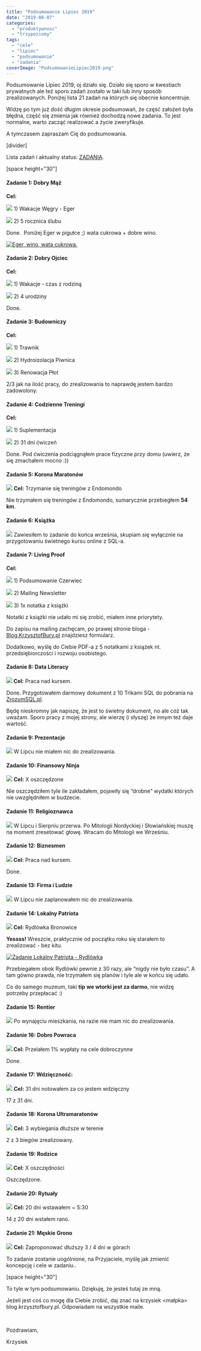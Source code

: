```yaml
---
title: "Podsumowanie Lipiec 2019"
date: "2019-08-07"
categories: 
  - "produktywnosc"
  - "trzypoziomy"
tags: 
  - "cele"
  - "lipiec"
  - "podsumowanie"
  - "zadania"
coverImage: "PodsumowanieLipiec2019.png"
---
```


Podsumowanie Lipiec 2019, oj działo się. Działo się sporo w kwestiach prywatnych ale też sporo zadań zostało w taki lub inny sposób zrealizowanych. Poniżej lista 21 zadań na których się obecnie koncentruje. 

Widzę po tym już dość długim okresie podsumowań, że część założeń była błędna, część się zmienia jak również dochodzą nowe zadania. To jest normalne, warto zacząć realizować a życie zweryfikuje.

A tymczasem zapraszam Cię do podsumowania. 

\[divider\]

Lista zadań i aktualny status: [ZADANIA](https://blog.krzysztofbury.pl/zadania/).

\[space height="30"\]

#### **Zadanie 1: Dobry Mąż**

**Cel:**

 **![](images/checked.png)** 1) Wakacje Węgry - Eger

 **![](images/checked.png)** 2) 5 rocznica ślubu

Done.  Poniżej Eger w pigułce ;) wata cukrowa + dobre wino.

[![Eger, wino, wata cukrowa.](images/IMG_0826-201x300.jpg)](https://blog.krzysztofbury.pl/wp-content/uploads/2019/08/IMG_0826-e1565210601524.jpg)

#### **Zadanie 2: Dobry Ojciec**

**Cel:** 

 **![](images/checked.png)** 1) Wakacje - czas z rodziną

 **![](images/checked.png)** 2) 4 urodziny 

Done.

#### **Zadanie 3: Budowniczy**

**Cel:** 

 **![](images/checked.png)** 1) Trawnik

 **![](images/checked.png)** 2) Hydroizolacja Piwnica

 **![](images/cancel.png)** 3) Renowacja Płot

2/3 jak na ilość pracy, do zrealizowania to naprawdę jestem bardzo zadowolony.

#### **Zadanie 4: Codzienne Treningi**

**Cel:** 

 **![](images/checked.png)** 1) Suplementacja

 **![](images/checked.png)** 2) 31 dni ćwiczeń 

Done. Pod ćwiczenia podciągnąłem prace fizyczne przy domu (uwierz, że się zmachałem mocno :))

#### **Zadanie 5: Korona Maratonów**

 **![](images/cancel.png)** **Cel:** Trzymanie się treningów z Endomondo

Nie trzymałem się treningów z Endomondo, sumarycznie przebiegłem **54 km**.

#### **Zadanie 6: Książka**

 **![](images/information-1.png)** Zawiesiłem to zadanie do końca września, skupiam się wyłącznie na przygotowaniu świetnego kursu online z SQL-a.

#### **Zadanie 7: Living Proof**

**Cel:**

 **![](images/checked.png)** 1) Podsumowanie Czerwiec

 **![](images/checked.png)** 2) Mailing Newsletter

 **![](images/cancel.png)** 3) 1x notatka z książki

Notatki z książki nie udało mi się zrobić, miałem inne priorytety.

Do zapisu na mailing zachęcam, po prawej stronie bloga - [Blog.KrzysztofBury.pl](https://blog.krzysztofbury.pl) znajdziesz formularz.

Dodatkowo, wyślę do Ciebie PDF-a z 5 notatkami z książek nt. przedsiębiorczości i rozwoju osobistego.

#### **Zadanie 8: Data Literacy**

 **![](images/checked.png) Cel:** Praca nad kursem.

Done. Przygotowałem darmowy dokument z 10 Trikami SQL do pobrania na [ZrozumSQL.pl](https://zrozumsql.pl).

Będę nieskromny jak napiszę, że jest to świetny dokument, no ale cóż tak uważam. Sporo pracy z mojej strony, ale wierzę (i słyszę) że innym też daje wartość.

#### **Zadanie 9: Prezentacje**

 **![](images/information-1.png)** W Lipcu nie miałem nic do zrealizowania.

#### **Zadanie 10: Finansowy Ninja**

 **![](images/cancel.png)** **Cel:** X oszczędzone

Nie oszczędziłem tyle ile zakładałem, pojawiły się “drobne” wydatki których nie uwzględniłem w budżecie.

#### **Zadanie 11: Religioznawca**

 **![](images/information-1.png)** W Lipcu i Sierpniu przerwa. Po Mitologii Nordyckiej i Słowiańskiej muszę na moment zresetować głowę. Wracam do Mitologii we Wrześniu.

#### **Zadanie 12: Biznesmen**

 **![](images/checked.png) Cel:** Praca nad kursem.

Done.

#### **Zadanie 13: Firma i Ludzie**

 **![](images/information-1.png)** W Lipcu nie zaplanowałem nic do zrealizowania.

#### **Zadanie 14: Lokalny Patriota**

 **![](images/checked.png) Cel:** Rydlówka Bronowice

**Yessss!** Wreszcie, praktycznie od początku roku się starałem to zrealizować - bez kitu.

[![Zadanie Lokalny Patriota - Rydlówka](images/Rydlowka.png)](https://blog.krzysztofbury.pl/wp-content/uploads/2019/08/Rydlowka.png)

Przebiegałem obok Rydlówki pewnie z 30 razy, ale “nigdy nie było czasu”. A tam gówno prawda, nie trzymałem się planów i tyle ale w końcu się udało.

Co do samego muzeum, taki **tip** **we wtorki jest za darmo**, nie widzę potrzeby przepłacać :) 

#### **Zadanie 15: Rentier**

 **![](images/information-1.png)** Po wynajęciu mieszkania, na razie nie mam nic do zrealizowania.

#### **Zadanie 16: Dobro Powraca**

 **![](images/checked.png) Cel:** Przelałem 1% wypłaty na cele dobroczynne

Done.

#### **Zadanie 17: Wdzięczność:**

 **![](images/cancel.png)** **Cel:** 31 dni notowałem za co jestem wdzięczny

17 z 31 dni. 

#### **Zadanie 18: Korona Ultramaratonów**

 **![](images/cancel.png)** **Cel:** 3 wybiegania dłuższe w terenie

2 z 3 biegów zrealizowany. 

#### **Zadanie 19: Rodzice**

 **![](images/checked.png) Cel:** X oszczędności

Oszczędzone.

#### **Zadanie 20: Rytuały**

 **![](images/cancel.png)** **Cel:** 20 dni wstawałem ~ 5:30

14 z 20 dni wstałem rano.

#### **Zadanie 21: Męskie Grono**

 **![](images/cancel.png)** **Cel:** Zaproponować dłuższy 3 / 4 dni w górach

To zadanie zostanie uogólnione, na Przyjaciele, myślę jak zmienić koncepcję i cele w zadaniu..

\[space height="30"\]

To tyle w tym podsumowaniu. Dziękuję, że jesteś tutaj ze mną.

Jeżeli jest coś co mogę dla Ciebie zrobić, daj znać na krzysiek <małpka> blog.krzysztofbury.pl. Odpowiadam na wszystkie maile.

 

Pozdrawiam,

Krzysiek
